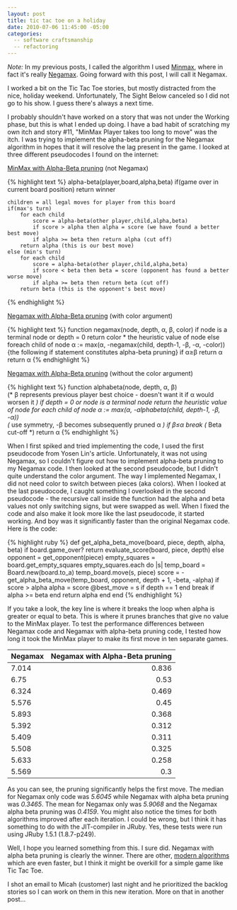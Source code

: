 ```yaml
---
layout: post
title: tic tac toe on a holiday
date: 2010-07-06 11:45:00 -05:00
categories:
  -- software craftsmanship
  -- refactoring
---
```


*Note:* In my previous posts, I called the algorithm I used [Minmax](http://en.wikipedia.org/wiki/Minimax), where in fact it's really [Negamax](http://en.wikipedia.org/wiki/Negamax).  Going forward with this post, I will call it Negamax.

I worked a bit on the Tic Tac Toe stories, but mostly distracted from the nice, holiday weekend.  Unfortunately, The Sight Below canceled so I did not go to his show.  I guess there's always a next time.  

I probably shouldn't have worked on a story that was not under the Working phase, but this is what I ended up doing.  I have a bad habit of scratching my own itch and story #11, "MinMax Player takes too long to move" was the itch.  I was trying to implement the alpha-beta pruning for the Negamax algorithm in hopes that it will resolve the lag present in the game.  I looked at three different pseudocodes I found on the internet:

[MinMax with Alpha-Beta pruning](http://www.ocf.berkeley.edu/~yosenl/extras/alphabeta/alphabeta.html) (not Negamax)

{% highlight text %}
alpha-beta(player,board,alpha,beta)
    if(game over in current board position)
        return winner

    children = all legal moves for player from this board
    if(max's turn)
        for each child
            score = alpha-beta(other player,child,alpha,beta)
            if score > alpha then alpha = score (we have found a better best move)
            if alpha >= beta then return alpha (cut off)
        return alpha (this is our best move)
    else (min's turn)
        for each child
            score = alpha-beta(other player,child,alpha,beta)
            if score < beta then beta = score (opponent has found a better worse move)
            if alpha >= beta then return beta (cut off)
        return beta (this is the opponent's best move)
{% endhighlight %}

[Negamax with Alpha-Beta pruning](http://en.wikipedia.org/wiki/Negamax) (with color argument)

{% highlight text %}
function negamax(node, depth, α, β, color)
    if node is a terminal node or depth = 0
        return color * the heuristic value of node
    else
        foreach child of node
            α := max(α, -negamax(child, depth-1, -β, -α, -color))
            {the following if statement constitutes alpha-beta pruning}
            if α≥β
                return α
        return α
{% endhighlight %}

[Negamax with Alpha-Beta pruning](http://en.wikipedia.org/wiki/Alpha-beta_pruning) (without the color argument)

{% highlight text %}
function alphabeta(node, depth, α, β)         
    (* β represents previous player best choice - doesn't want it if α would worsen it *)
    if  depth = 0 or node is a terminal node
        return the heuristic value of node
    for each child of node
        α := max(α, -alphabeta(child, depth-1, -β, -α))     
        (* use symmetry, -β becomes subsequently pruned α *)
        if β≤α
            break                             (* Beta cut-off *)
    return α
{% endhighlight %}

When I first spiked and tried implementing the code, I used the first pseudocode from Yosen Lin's article.  Unfortunately, it was not using Negamax, so I couldn't figure out how to implement alpha-beta pruning to my Negamax code.  I then looked at the second pseudocode, but I didn't quite understand the color argument.  The way I implemented Negamax, I did not need color to switch between pieces (aka colors).  When I looked at the last pseudocode, I caught something I overlooked in the second pseudocode - the recursive call inside the function had the alpha and beta values not only switching signs, but were swapped as well.  When I fixed the code and also make it look more like the last pseudocode, it started working.  And boy was it significantly faster than the original Negamax code.  Here is the code:

{% highlight ruby %}
  def get_alpha_beta_move(board, piece, depth, alpha, beta)
    if board.game_over?
      return evaluate_score(board, piece, depth)
    else
      opponent = get_opponent(piece)
      empty_squares = board.get_empty_squares
      empty_squares.each do |s|
        temp_board = Board.new(board.to_a)
        temp_board.move(s, piece)
        score = -get_alpha_beta_move(temp_board, opponent, depth + 1, -beta, -alpha)
        if score > alpha
          alpha = score
          @best_move = s if depth == 1
        end
        break if alpha >= beta
      end
      return alpha
    end
  end
{% endhighlight %}

If you take a look, the key line is where it breaks the loop when alpha is greater or equal to beta.  This is where it prunes branches that give no value to the MinMax player.  To test the performance differences between Negamax code and Negamax with alpha-beta pruning code, I tested how long it took the MinMax player to make its first move in ten separate games.

<table>
<thead>
<tr>
  <th align="left">Negamax</th>
  <th align="right">Negamax with Alpha-Beta pruning</th>
</tr>
</thead>
<tbody>
<tr>
  <td align="left">7.014</td>
  <td align="right">0.836</td>
</tr>
<tr>
  <td align="left">6.75</td>
  <td align="right">0.53</td>
</tr>
<tr>
  <td align="left">6.324</td>
  <td align="right">0.469</td>
</tr>
<tr>
  <td align="left">5.576</td>
  <td align="right">0.45</td>
</tr>
<tr>
  <td align="left">5.893</td>
  <td align="right">0.368</td>
</tr>
<tr>
  <td align="left">5.392</td>
  <td align="right">0.312</td>
</tr>
<tr>
  <td align="left">5.409</td>
  <td align="right">0.311</td>
</tr>
<tr>
  <td align="left">5.508</td>
  <td align="right">0.325</td>
</tr>
<tr>
  <td align="left">5.633</td>
  <td align="right">0.258</td>
</tr>
<tr>
  <td align="left">5.569</td>
  <td align="right">0.3</td>
</tr>
</tbody>
</table>

As you can see, the pruning significantly helps the first move.  The median for Negamax only code was *5.6045* while Negamax with alpha beta pruning was *0.3465*.  The mean for Negamax only was *5.9068* and the Negamax alpha beta pruning was *0.4159*.  You might also notice the times for both algorithms improved after each iteration.  I could be wrong, but I think it has something to do with the JIT-compiler in JRuby.  Yes, these tests were run using JRuby 1.5.1 (1.8.7-p249).

Well, I hope you learned something from this.  I sure did.  Negamax with alpha beta pruning is clearly the winner.  There are other, [modern algorithms](http://en.wikipedia.org/wiki/Alpha-beta_pruning#Other_algorithms) which are even faster, but I think it might be overkill for a simple game like Tic Tac Toe.

I shot an email to Micah (customer) last night and he prioritized the backlog stories so I can work on them in this new iteration.  More on that in another post...
